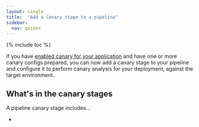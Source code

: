 ```yaml
---
layout: single
title:  "Add a Canary stage to a pipeline"
sidebar:
  nav: guides
---
```


{% include toc %}


If you have [enabled canary for your application]() and have one or more canary
configs prepared, you can now add a canary stage to your pipeline and configure
it to perform canary analysis for your deployment, against the target
environment.

## What's in the canary stages

A pipeline canary stage includes...

*
